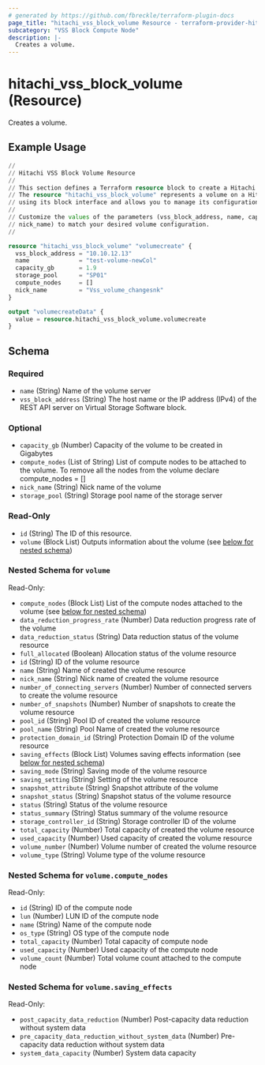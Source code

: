 ```yaml
---
# generated by https://github.com/fbreckle/terraform-plugin-docs
page_title: "hitachi_vss_block_volume Resource - terraform-provider-hitachi"
subcategory: "VSS Block Compute Node"
description: |-
  Creates a volume.
---
```


# hitachi_vss_block_volume (Resource)

Creates a volume.

## Example Usage

```terraform
//
// Hitachi VSS Block Volume Resource
//
// This section defines a Terraform resource block to create a Hitachi VSS block volume.
// The resource "hitachi_vss_block_volume" represents a volume on a Hitachi Virtual Storage System (VSS)
// using its block interface and allows you to manage its configuration using Terraform.
//
// Customize the values of the parameters (vss_block_address, name, capacity_gb, storage_pool, compute_nodes,
// nick_name) to match your desired volume configuration.
//

resource "hitachi_vss_block_volume" "volumecreate" {
  vss_block_address = "10.10.12.13"
  name              = "test-volume-newCol"
  capacity_gb       = 1.9
  storage_pool      = "SP01"
  compute_nodes     = []
  nick_name         = "Vss_volume_changesnk"
}

output "volumecreateData" {
  value = resource.hitachi_vss_block_volume.volumecreate
}
```

<!-- schema generated by tfplugindocs -->
## Schema

### Required

- `name` (String) Name of the volume server
- `vss_block_address` (String) The host name or the IP address (IPv4) of the REST API server on Virtual Storage Software block.

### Optional

- `capacity_gb` (Number) Capacity of the volume to be created in Gigabytes
- `compute_nodes` (List of String) List of compute nodes to be attached to the volume. To remove all the nodes from the volume declare compute_nodes = []
- `nick_name` (String) Nick name of the volume
- `storage_pool` (String) Storage pool name of the storage server

### Read-Only

- `id` (String) The ID of this resource.
- `volume` (Block List) Outputs information about the volume (see [below for nested schema](#nestedblock--volume))

<a id="nestedblock--volume"></a>
### Nested Schema for `volume`

Read-Only:

- `compute_nodes` (Block List) List of the compute nodes attached to the volume (see [below for nested schema](#nestedblock--volume--compute_nodes))
- `data_reduction_progress_rate` (Number) Data reduction progress rate of the volume
- `data_reduction_status` (String) Data reduction status of the volume resource
- `full_allocated` (Boolean) Allocation status of the volume resource
- `id` (String) ID of the volume resource
- `name` (String) Name of created the volume resource
- `nick_name` (String) Nick name of created the volume resource
- `number_of_connecting_servers` (Number) Number of connected servers to create the volume resource
- `number_of_snapshots` (Number) Number of snapshots to create the volume resource
- `pool_id` (String) Pool ID of created the volume resource
- `pool_name` (String) Pool Name of created the volume resource
- `protection_domain_id` (String) Protection Domain ID of the volume resource
- `saving_effects` (Block List) Volumes saving effects information (see [below for nested schema](#nestedblock--volume--saving_effects))
- `saving_mode` (String) Saving mode of the volume resource
- `saving_setting` (String) Setting of the volume resource
- `snapshot_attribute` (String) Snapshot attribute of the volume
- `snapshot_status` (String) Snapshot status of the volume resource
- `status` (String) Status of the volume resource
- `status_summary` (String) Status summary of the volume resource
- `storage_controller_id` (String) Storage controller ID of the volume
- `total_capacity` (Number) Total capacity of created the volume resource
- `used_capacity` (Number) Used capacity of created the volume resource
- `volume_number` (Number) Volume number of created the volume resource
- `volume_type` (String) Volume type of the volume resource

<a id="nestedblock--volume--compute_nodes"></a>
### Nested Schema for `volume.compute_nodes`

Read-Only:

- `id` (String) ID of the compute node
- `lun` (Number) LUN ID of the compute node
- `name` (String) Name of the compute node
- `os_type` (String) OS type of the compute node
- `total_capacity` (Number) Total capacity of compute node
- `used_capacity` (Number) Used capacity of the compute node
- `volume_count` (Number) Total volume count attached to the compute node


<a id="nestedblock--volume--saving_effects"></a>
### Nested Schema for `volume.saving_effects`

Read-Only:

- `post_capacity_data_reduction` (Number) Post-capacity data reduction without system data
- `pre_capacity_data_reduction_without_system_data` (Number) Pre-capacity data reduction without system data
- `system_data_capacity` (Number) System data capacity


